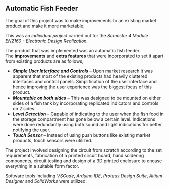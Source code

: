 ﻿## Automatic Fish Feeder


The goal of this project was to make improvements to an existing market product and make it more marketable. 

This was an *individual project* carried out for the *Semester 4 Module EN2160 - Electronic Design Realization.*


The product that was implemented was an automatic fish feeder. </br>
The **improvements** and **extra features** that were incorporated to set it apart from existing products are as follows,
- ***Simple User Interface and Controls*** – Upon market research it was apparent that most of the existing products had heavily cluttered interfaces and control panels. Simplification of the user interface and hence improving the user experience was the biggest focus of this product.
- ***Mountable on both sides*** – This was designed to be mounted on either sides of a fish tank by incorporating replicated indicators and controls on 2 sides.
- ***Level Detection*** – Capable of indicating to the user when the fish food in the storage compartment has gone below a certain level. Indications were done redundantly using both sound and light indications for better notifying the user.
- ***Touch Sensor*** – Instead of using push buttons like existing market products, touch sensors were utilized.

The project involved designing the circuit from scratch according to the set requirements, fabrication of a printed circuit board, hand soldering components, circuit testing and design of a 3D printed enclosure to encase everything in a suitable form factor.

Software tools including *VSCode*, *Arduino IDE*, *Proteus Design Suite*, *Altium Designer* and *SolidWorks* were utilized.
